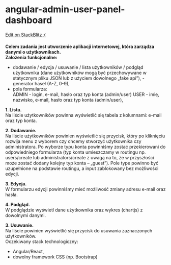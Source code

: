 # angular-admin-user-panel-dashboard

[Edit on StackBlitz ⚡️](https://angular-admin-panel-user-dashboard.stackblitz.io)

**Celem zadania jest utworzenie aplikacji internetowej, która zarządza danymi o użytkownikach.  
Założenia funkcjonalne:**

- dodawanie / edycja / usuwanie / lista użytkowników / podgląd użytkownika (dane użytkowników mogą być przechowywane w statycznym pliku JSON lub z użyciem dowolnego „fake api”), - generator haseł (A-Z, 0-9),
- pola formularza:  
  ADMIN - login, e-mail, hasło oraz typ konta (admin/user) USER - imię, nazwisko, e-mail, hasło oraz typ konta (admin/user),

**1. Lista.**  
Na liście użytkowników powinna wyświetlić się tabela z kolumnami: e-mail oraz typ konta.

**2. Dodawanie.**  
Na liście użytkowników powinien wyświetlić się przycisk, który po kliknięciu rozwija menu z wyborem czy chcemy stworzyć użytkownika czy administratora. Po wyborze typu konta powinniśmy zostać przekierowani do odpowiedniego formularza (typ konta umieszczamy w routingu np. users/create lub administrators/create z uwagą na to, że w przyszłości może zostać dodany kolejny typ konta – „guest”). Pole type powinno być uzupełnione na podstawie routingu, a input zablokowany bez możliwości edycji.

**3. Edycja.**  
W formularzu edycji powinniśmy mieć możliwość zmiany adresu e-mail oraz hasła.

**4. Podgląd.**  
W podglądzie wyświetl dane użytkownika oraz wykres (chartjs) z dowolnymi danymi.

**3. Usuwanie.**  
Na liście powinien wyświetlić się przycisk do usuwania zaznaczonych użytkowników.  
Oczekiwany stack technologiczny:

- Angular/React,
- dowolny framework CSS (np. Bootstrap)
